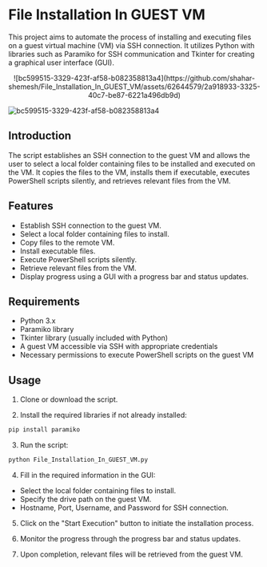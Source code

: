 # File Installation In GUEST VM

This project aims to automate the process of installing and executing files on a guest virtual machine (VM) via SSH connection. It utilizes Python with libraries such as Paramiko for SSH communication and Tkinter for creating a graphical user interface (GUI).

<p align="center">
  ![bc599515-3329-423f-af58-b082358813a4](https://github.com/shahar-shemesh/File_Installation_In_GUEST_VM/assets/62644579/2a918933-3325-40c7-be87-6221a496db9d)

  ![bc599515-3329-423f-af58-b082358813a4](https://github.com/shahar-shemesh/File_Installation_In_GUEST_VM/assets/62644579/cd0ab24c-0381-4881-9895-b57b449db09b)
</p>




## Introduction
The script establishes an SSH connection to the guest VM and allows the user to select a local folder containing files to be installed and executed on the VM. It copies the files to the VM, installs them if executable, executes PowerShell scripts silently, and retrieves relevant files from the VM.


## Features
- Establish SSH connection to the guest VM.
- Select a local folder containing files to install.
- Copy files to the remote VM.
- Install executable files.
- Execute PowerShell scripts silently.
- Retrieve relevant files from the VM.
- Display progress using a GUI with a progress bar and status updates.

## Requirements
- Python 3.x
- Paramiko library
- Tkinter library (usually included with Python)
- A guest VM accessible via SSH with appropriate credentials
- Necessary permissions to execute PowerShell scripts on the guest VM


## Usage
1. Clone or download the script.

2. Install the required libraries if not already installed:
```bash
pip install paramiko
```

3. Run the script:
```bash
python File_Installation_In_GUEST_VM.py
```

4. Fill in the required information in the GUI:
- Select the local folder containing files to install.
- Specify the drive path on the guest VM.
- Hostname, Port, Username, and Password for SSH connection.


5. Click on the "Start Execution" button to initiate the installation process.

6. Monitor the progress through the progress bar and status updates.

7. Upon completion, relevant files will be retrieved from the guest VM.

